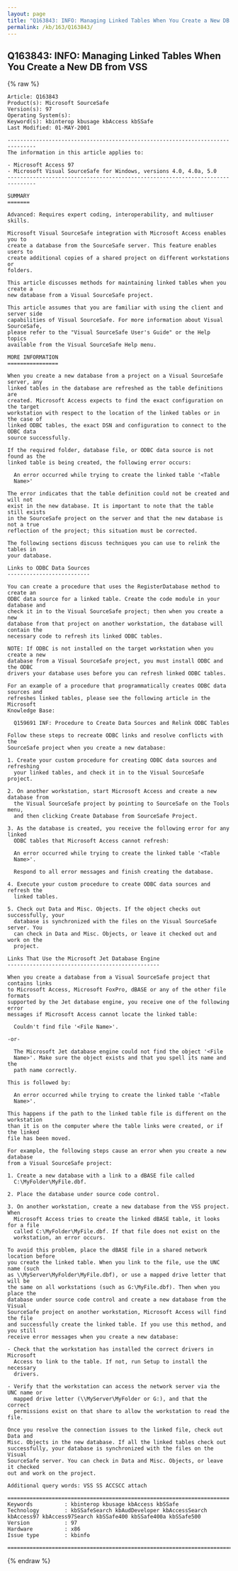 ```yaml
---
layout: page
title: "Q163843: INFO: Managing Linked Tables When You Create a New DB from VSS"
permalink: /kb/163/Q163843/
---
```


## Q163843: INFO: Managing Linked Tables When You Create a New DB from VSS

{% raw %}

	Article: Q163843
	Product(s): Microsoft SourceSafe
	Version(s): 97
	Operating System(s): 
	Keyword(s): kbinterop kbusage kbAccess kbSSafe
	Last Modified: 01-MAY-2001
	
	-------------------------------------------------------------------------------
	The information in this article applies to:
	
	- Microsoft Access 97 
	- Microsoft Visual SourceSafe for Windows, versions 4.0, 4.0a, 5.0 
	-------------------------------------------------------------------------------
	
	SUMMARY
	=======
	
	Advanced: Requires expert coding, interoperability, and multiuser skills.
	
	Microsoft Visual SourceSafe integration with Microsoft Access enables you to
	create a database from the SourceSafe server. This feature enables users to
	create additional copies of a shared project on different workstations or
	folders.
	
	This article discusses methods for maintaining linked tables when you create a
	new database from a Visual SourceSafe project.
	
	This article assumes that you are familiar with using the client and server side
	capabilities of Visual SourceSafe. For more information about Visual SourceSafe,
	please refer to the "Visual SourceSafe User's Guide" or the Help topics
	available from the Visual SourceSafe Help menu.
	
	MORE INFORMATION
	================
	
	When you create a new database from a project on a Visual SourceSafe server, any
	linked tables in the database are refreshed as the table definitions are
	created. Microsoft Access expects to find the exact configuration on the target
	workstation with respect to the location of the linked tables or in the case of
	linked ODBC tables, the exact DSN and configuration to connect to the ODBC data
	source successfully.
	
	If the required folder, database file, or ODBC data source is not found as the
	linked table is being created, the following error occurs:
	
	  An error occurred while trying to create the linked table '<Table
	  Name>'
	
	The error indicates that the table definition could not be created and will not
	exist in the new database. It is important to note that the table still exists
	in the SourceSafe project on the server and that the new database is not a true
	reflection of the project; this situation must be corrected.
	
	The following sections discuss techniques you can use to relink the tables in
	your database.
	
	Links to ODBC Data Sources
	--------------------------
	
	You can create a procedure that uses the RegisterDatabase method to create an
	ODBC data source for a linked table. Create the code module in your database and
	check it in to the Visual SourceSafe project; then when you create a new
	database from that project on another workstation, the database will contain the
	necessary code to refresh its linked ODBC tables.
	
	NOTE: If ODBC is not installed on the target workstation when you create a new
	database from a Visual SourceSafe project, you must install ODBC and the ODBC
	drivers your database uses before you can refresh linked ODBC tables.
	
	For an example of a procedure that programmatically creates ODBC data sources and
	refreshes linked tables, please see the following article in the Microsoft
	Knowledge Base:
	
	  Q159691 INF: Procedure to Create Data Sources and Relink ODBC Tables
	
	Follow these steps to recreate ODBC links and resolve conflicts with the
	SourceSafe project when you create a new database:
	
	1. Create your custom procedure for creating ODBC data sources and refreshing
	  your linked tables, and check it in to the Visual SourceSafe project.
	
	2. On another workstation, start Microsoft Access and create a new database from
	  the Visual SourceSafe project by pointing to SourceSafe on the Tools menu,
	  and then clicking Create Database from SourceSafe Project.
	
	3. As the database is created, you receive the following error for any linked
	  ODBC tables that Microsoft Access cannot refresh:
	
	  An error occurred while trying to create the linked table '<Table
	  Name>'.
	
	  Respond to all error messages and finish creating the database.
	
	4. Execute your custom procedure to create ODBC data sources and refresh the
	  linked tables.
	
	5. Check out Data and Misc. Objects. If the object checks out successfully, your
	  database is synchronized with the files on the Visual SourceSafe server. You
	  can check in Data and Misc. Objects, or leave it checked out and work on the
	  project.
	
	Links That Use the Microsoft Jet Database Engine
	------------------------------------------------
	
	When you create a database from a Visual SourceSafe project that contains links
	to Microsoft Access, Microsoft FoxPro, dBASE or any of the other file formats
	supported by the Jet database engine, you receive one of the following error
	messages if Microsoft Access cannot locate the linked table:
	
	  Couldn't find file '<File Name>'.
	
	-or-
	
	  The Microsoft Jet database engine could not find the object '<File
	  Name>'. Make sure the object exists and that you spell its name and the
	  path name correctly.
	
	This is followed by:
	
	  An error occurred while trying to create the linked table '<Table
	  Name>'.
	
	This happens if the path to the linked table file is different on the workstation
	than it is on the computer where the table links were created, or if the linked
	file has been moved.
	
	For example, the following steps cause an error when you create a new database
	from a Visual SourceSafe project:
	
	1. Create a new database with a link to a dBASE file called
	  C:\MyFolder\MyFile.dbf.
	
	2. Place the database under source code control.
	
	3. On another workstation, create a new database from the VSS project. When
	  Microsoft Access tries to create the linked dBASE table, it looks for a file
	  called C:\MyFolder\MyFile.dbf. If that file does not exist on the
	  workstation, an error occurs.
	
	To avoid this problem, place the dBASE file in a shared network location before
	you create the linked table. When you link to the file, use the UNC name (such
	as \\MyServer\MyFolder\MyFile.dbf), or use a mapped drive letter that will be
	the same on all workstations (such as G:\MyFile.dbf). Then when you place the
	database under source code control and create a new database from the Visual
	SourceSafe project on another workstation, Microsoft Access will find the file
	and successfully create the linked table. If you use this method, and you still
	receive error messages when you create a new database:
	
	- Check that the workstation has installed the correct drivers in Microsoft
	  Access to link to the table. If not, run Setup to install the necessary
	  drivers.
	
	- Verify that the workstation can access the network server via the UNC name or
	  mapped drive letter (\\MyServer\MyFolder or G:), and that the correct
	  permissions exist on that share to allow the workstation to read the file.
	
	Once you resolve the connection issues to the linked file, check out Data and
	Misc. Objects in the new database. If all the linked tables check out
	successfully, your database is synchronized with the files on the Visual
	SourceSafe server. You can check in Data and Misc. Objects, or leave it checked
	out and work on the project.
	
	Additional query words: VSS SS ACCSCC attach
	
	======================================================================
	Keywords          : kbinterop kbusage kbAccess kbSSafe 
	Technology        : kbSSafeSearch kbAudDeveloper kbAccessSearch kbAccess97 kbAccess97Search kbSSafe400 kbSSafe400a kbSSafe500
	Version           : 97
	Hardware          : x86
	Issue type        : kbinfo
	
	=============================================================================
	

{% endraw %}
